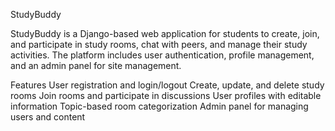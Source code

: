 StudyBuddy

StudyBuddy is a Django-based web application for students to create, join, and participate in study rooms, chat with peers, and manage their study activities. The platform includes user authentication, profile management, and an admin panel for site management.

Features
User registration and login/logout
Create, update, and delete study rooms
Join rooms and participate in discussions
User profiles with editable information
Topic-based room categorization
Admin panel for managing users and content

